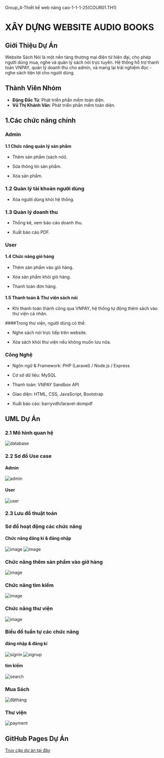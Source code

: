 Group_4-Thiết kế web nâng cao-1-1-1-25(COUR01.TH1)
# XÂY DỰNG WEBSITE AUDIO BOOKS
## Giới Thiệu Dự Án

Website Sách Nói là một nền tảng thương mại điện tử hiện đại, cho phép người dùng mua, nghe và quản lý sách nói trực tuyến.
Hệ thống hỗ trợ thanh toán VNPAY, quản lý doanh thu cho admin, và mang lại trải nghiệm đọc - nghe sách tiện lợi cho người dùng.
## Thành Viên Nhóm
- **Đặng Đắc Tú**: Phát triển phần mềm toàn diện.
- **Vũ Thị Khánh Vân**: Phát triển phần mềm toàn diện.
## 1.Các chức năng chính
### Admin
#### 1.1 Chức năng quản lý sản phẩm

- Thêm sản phẩm (sách nói).

- Sửa thông tin sản phẩm.

- Xóa sản phẩm.

### 1.2 Quản lý tài khoản người dùng

- Xóa người dùng khỏi hệ thống.

### 1.3 Quản lý doanh thu

- Thống kê, xem báo cáo doanh thu.

- Xuất báo cáo PDF.

### User 
#### 1.4 Chức năng giỏ hàng

- Thêm sản phẩm vào giỏ hàng.

- Xóa sản phẩm khỏi giỏ hàng.

- Thanh toán đơn hàng.

#### 1.5 Thanh toán & Thư viện sách nói

- Khi thanh toán thành công qua VNPAY, hệ thống tự động thêm sách vào thư viện cá nhân.

####Trong thư viện, người dùng có thể:

- Nghe sách nói trực tiếp trên website.

- Xóa sách khỏi thư viện nếu không muốn lưu nữa.

### Công Nghệ 

- Ngôn ngữ & Framework: PHP (Laravel) / Node.js / Express

- Cơ sở dữ liệu: MySQL

- Thanh toán: VNPAY Sandbox API

- Giao diện: HTML, CSS, JavaScript, Bootstrap

- Xuất báo cáo: barryvdh/laravel-dompdf
## UML Dự Án
### 2.1 Mô hình quan hệ
![database](https://github.com/DangDacTu/Audio_Book/blob/master/public/images/download.jpg)
### 2.2 Sơ đồ Use case
#### Admin
![admin](https://github.com/DangDacTu/Audio_Book/blob/master/public/images/admin.jpg)
#### User
![user](https://github.com/DangDacTu/Audio_Book/blob/master/public/images/dangkinhap.jpg)
### 2.3 Lưu đồ thuật toán
### Sơ đồ hoạt động các chức năng
#### Chức năng đăng kí & đăng nhập
![image](https://github.com/user-attachments/assets/719df947-5ddb-40a1-9a04-4345fd48c74b)
![image](https://github.com/user-attachments/assets/0b56c5d5-e562-4694-9d68-fafdf1645d4f)
### Chức năng thêm sản phẩm vào giở hàng
![image](https://github.com/DangDacTu/Audio_Book/blob/master/public/images/giohangthanhtoan.jpg)
### Chức năng tìm kiếm
![image](https://github.com/user-attachments/assets/50afbff1-181f-4ed3-b1ab-671ae9b82eae)
### Chức năng thư viện
![image](https://github.com/DangDacTu/Audio_Book/blob/master/public/images/thuvien.jpg)
### Biểu đồ tuần tự các chức năng
#### đăng nhập & đăng kí
![signin](https://github.com/DangDacTu/Audio_Book/blob/master/public/images/dangki.png)
![signup](https://github.com/DangDacTu/Audio_Book/blob/master/public/images/dangnhappp.png)
#### tìm kiếm
![search](https://github.com/DangDacTu/Audio_Book/blob/master/public/images/timkiem.png)
### Mua Sách
![đặthàng](https://github.com/DangDacTu/Audio_Book/blob/master/public/images/muahangthanhtoan.png)
### Thư viện
![payment](https://github.com/DangDacTu/Audio_Book/blob/master/public/images/thuvien.png)
## GitHub Pages Dự Án
[Truy cập dự án tại đây](https://github.com/DangDacTu/Audio_Book)
